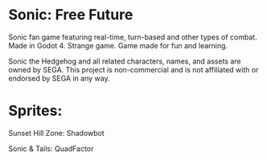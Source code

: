 # Sonic: Free Future
Sonic fan game featuring real-time, turn-based and other types of combat. Made in Godot 4. Strange game. Game made for fun and learning. 

Sonic the Hedgehog and all related characters, names, and assets are owned by SEGA. 
This project is non-commercial and is not affiliated with or endorsed by SEGA in any way.
 
# Sprites:
Sunset Hill Zone: Shadowbot

Sonic & Tails: QuadFactor